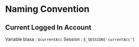 # Naming Convention

## Current Logged In Account
Variable biasa  : `$currentAcc`
Session         : `$_SESSION['currentAcc']`